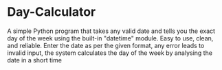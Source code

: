 # Day-Calculator
A simple Python program that takes any valid date and tells you the exact day of the week using the built-in "datetime" module. Easy to use, clean, and reliable.
Enter the date as per the given format, any error leads to invalid input, the system calculates the day of the week by analysing the date in a short time
